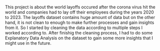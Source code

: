 This project is about the world layoffs occured after the corona virus hit the world and companies had to lay off their employees during the years 2020 to 2023.
The layoffs dataset contains huge amount of data but on the other hand, it is not clean to enough to make further processes and gain insights from it.
So I started by cleaning the data according to multiple steps I worked according to.
After finishig the cleaning process, I had to do some Explanatory Data Analysis on the dataset to gain some more insights that I might use in the future.
